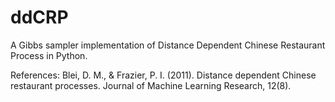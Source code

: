# ddCRP

A Gibbs sampler implementation of Distance Dependent Chinese Restaurant Process in Python.

References:
Blei, D. M., & Frazier, P. I. (2011). Distance dependent Chinese restaurant processes. Journal of Machine Learning Research, 12(8).